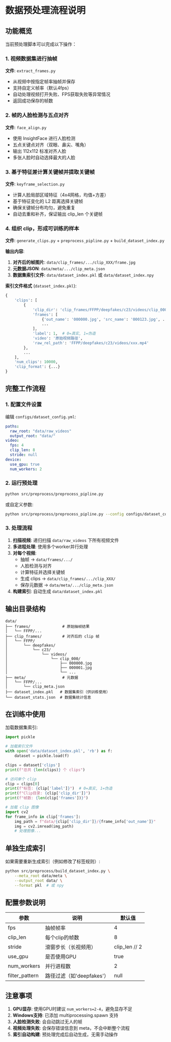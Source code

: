 # 数据预处理流程说明

## 功能概览

当前预处理脚本可以完成以下操作：

### 1. 视频数据集进行抽帧
**文件**: `extract_frames.py`

- 从视频中按指定帧率抽帧并保存
- 支持自定义帧率（默认4fps）
- 自动处理视频打开失败、FPS获取失败等异常情况
- 返回成功保存的帧数

### 2. 帧的人脸检测与五点对齐
**文件**: `face_align.py`

- 使用 InsightFace 进行人脸检测
- 五点关键点对齐（双眼、鼻尖、嘴角）
- 输出 112x112 标准对齐人脸
- 多张人脸时自动选择最大的人脸

### 3. 基于特征差计算关键帧并提取关键帧
**文件**: `keyframe_selection.py`

- 计算人脸局部区域特征（4x4网格，均值+方差）
- 基于特征变化的 L2 距离选择关键帧
- 确保关键帧分布均匀，避免重复
- 自动去重和补齐，保证输出 clip_len 个关键帧

### 4. 组织 clip，形成可训练的样本
**文件**: `generate_clips.py` + `preprocess_pipline.py` + `build_dataset_index.py`

**输出内容**:
1. **对齐后的帧图片**: `data/clip_frames/.../clip_XXX/frame.jpg`
2. **元数据JSON**: `data/meta/.../clip_meta.json`
3. **数据集索引文件**: `data/dataset_index.pkl` 或 `data/dataset_index.npy`

**索引文件格式** (`dataset_index.pkl`):
```python
{
    'clips': [
        {
            'clip_dir': 'clip_frames/FFPP/deepfakes/c23/videos/clip_000',
            'frames': [
                {'out_name': '000000.jpg', 'src_name': '000123.jpg', ...},
                ...
            ],
            'label': 1,  # 0=真实, 1=伪造
            'video': '原始视频路径',
            'raw_rel_path': 'FFPP/deepfakes/c23/videos/xxx.mp4'
        },
        ...
    ],
    'num_clips': 10000,
    'clip_format': {...}
}
```

## 完整工作流程

### 1. 配置文件设置
编辑 `configs/dataset_config.yml`:
```yaml
paths:
  raw_root: "data/raw_videos"
  output_root: "data/"
video:
  fps: 4
  clip_len: 8
  stride: null
device:
  use_gpu: true
  num_workers: 2
```

### 2. 运行预处理
```bash
python src/preprocess/preprocess_pipline.py
```

或自定义参数:
```bash
python src/preprocess/preprocess_pipline.py --config configs/dataset_config.yml --fps 6 --num_workers 4
```

### 3. 处理流程
1. **扫描视频**: 递归扫描 `data/raw_videos` 下所有视频文件
2. **多进程处理**: 使用多个worker并行处理
3. **对每个视频**:
   - 抽帧 → `data/frames/.../`
   - 人脸检测与对齐
   - 计算特征并选择关键帧
   - 生成 clips → `data/clip_frames/.../clip_XXX/`
   - 保存元数据 → `data/meta/.../clip_meta.json`
4. **构建索引**: 自动生成 `data/dataset_index.pkl`

## 输出目录结构

```
data/
├── frames/              # 原始抽帧结果
│   └── FFPP/...
├── clip_frames/         # 对齐后的 clip 帧
│   └── FFPP/
│       └── deepfakes/
│           └── c23/
│               └── videos/
│                   └── clip_000/
│                       ├── 000000.jpg
│                       ├── 000001.jpg
│                       └── ...
├── meta/                # 元数据
│   └── FFPP/...
│       └── clip_meta.json
├── dataset_index.pkl   # 数据集索引（供训练使用）
└── dataset_stats.json  # 数据集统计信息
```

## 在训练中使用

加载数据集索引:
```python
import pickle

# 加载索引文件
with open('data/dataset_index.pkl', 'rb') as f:
    dataset = pickle.load(f)

clips = dataset['clips']
print(f"总共 {len(clips)} 个 clips")

# 访问单个 clip
clip = clips[0]
print(f"标签: {clip['label']}")  # 0=真实, 1=伪造
print(f"Clip目录: {clip['clip_dir']}")
print(f"帧数: {len(clip['frames'])}")

# 加载 clip 图像
import cv2
for frame_info in clip['frames']:
    img_path = f"data/{clip['clip_dir']}/{frame_info['out_name']}"
    img = cv2.imread(img_path)
    # 处理图像...
```

## 单独生成索引

如果需要重新生成索引（例如修改了标签规则）:
```bash
python src/preprocess/build_dataset_index.py \
    --meta_root data/meta \
    --output_root data/ \
    --format pkl  # 或 npy
```

## 配置参数说明

| 参数 | 说明 | 默认值 |
|------|------|--------|
| fps | 抽帧帧率 | 4 |
| clip_len | 每个clip的帧数 | 8 |
| stride | 滑窗步长（长视频用） | clip_len // 2 |
| use_gpu | 是否使用GPU | true |
| num_workers | 并行进程数 | 2 |
| filter_pattern | 路径过滤（如'deepfakes'） | null |

## 注意事项

1. **GPU显存**: 使用GPU时建议 `num_workers=2-4`，避免显存不足
2. **Windows支持**: 已添加 multiprocessing.spawn 支持
3. **人脸检测失败**: 会自动跳过无人的帧
4. **视频处理失败**: 会保存错误信息到 meta，不会中断整个流程
5. **索引自动构建**: 预处理完成后自动生成，无需手动操作

